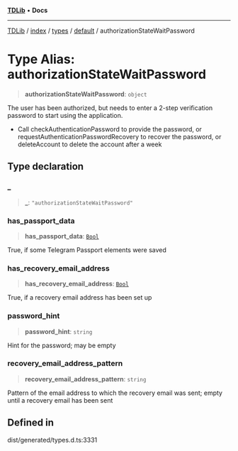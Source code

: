 [**TDLib**](../../../../../../README.md) • **Docs**

***

[TDLib](../../../../../../modules.md) / [index](../../../../../README.md) / [types](../../../README.md) / [default](../README.md) / authorizationStateWaitPassword

# Type Alias: authorizationStateWaitPassword

> **authorizationStateWaitPassword**: `object`

The user has been authorized, but needs to enter a 2-step verification password to start using the application.

- Call checkAuthenticationPassword to provide the password, or requestAuthenticationPasswordRecovery to recover the password, or deleteAccount to delete the account after a week

## Type declaration

### \_

> **\_**: `"authorizationStateWaitPassword"`

### has\_passport\_data

> **has\_passport\_data**: [`Bool`](Bool.md)

True, if some Telegram Passport elements were saved

### has\_recovery\_email\_address

> **has\_recovery\_email\_address**: [`Bool`](Bool.md)

True, if a recovery email address has been set up

### password\_hint

> **password\_hint**: `string`

Hint for the password; may be empty

### recovery\_email\_address\_pattern

> **recovery\_email\_address\_pattern**: `string`

Pattern of the email address to which the recovery email was sent; empty until a recovery email has been sent

## Defined in

dist/generated/types.d.ts:3331
